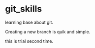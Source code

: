 # git_skills
learning base about git.

Creating a new branch is quik and simple.

this is trial second time.


